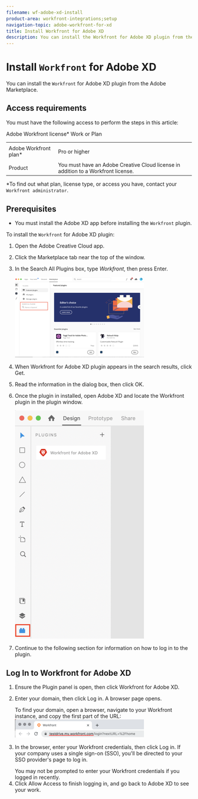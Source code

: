 ```yaml
---
filename: wf-adobe-xd-install
product-area: workfront-integrations;setup
navigation-topic: adobe-workfront-for-xd
title: Install Workfront for Adobe XD
description: You can install the Workfront for Adobe XD plugin from the Adobe Marketplace.
---
```


# Install `Workfront` for Adobe XD

You can install the `Workfront` for Adobe XD plugin from the Adobe Marketplace.

## Access requirements

You must have the following access to perform the steps in this article:

<table cellspacing="0"> 
 <col> 
 </col> 
 <col> 
 </col> 
 <tbody> 
  <tr> 
   <td role="rowheader"><span>Adobe Workfront</span> plan*</td> 
   <td> <p><span>Pro</span> or higher</p> </td> 
  </tr> Adobe Workfront license* Work or Plan 
  <tr> 
   <td role="rowheader">Product</td> 
   <td>You must have an Adobe Creative Cloud license in addition to a <span>Workfront</span> license.</td> 
  </tr> 
 </tbody> 
</table>

&#42;To find out what plan, license type, or access you have, contact your `Workfront administrator`.

## Prerequisites

* You must install the Adobe XD app before installing the `Workfront` plugin.

To install the `Workfront` for Adobe XD plugin:

<ol> 
 <li value="1"> <p>Open the Adobe Creative Cloud app.</p> </li> 
 <li value="2"> <p>Click the <span class="bold">Marketplace </span>tab near the top of the window.</p> </li> 
 <li value="3"> <p>In the <span class="bold">Search All Plugins</span> box, type <i>Workfront</i>, then press <span class="bold">Enter</span>.</p> <p> <img src="assets/adobe-marketplace-350x218.png" style="width: 350;height: 218;"> </p> </li> 
 <li value="4"> <p>When <span>Workfront</span> for Adobe XD plugin appears in the search results, click <span class="bold">Get</span>.</p> </li> 
 <li value="5"> <p>Read the information in the dialog box, then click <span class="bold">OK</span>.</p> </li> 
 <li value="6"> <p>Once the plugin in installed, open Adobe XD and locate the <span>Workfront</span> plugin in the plugin window.</p> <p> <img src="assets/xd-plugin-window-350x620.png" style="width: 350;height: 620;"> </p> </li> 
 <li value="7"> <p>Continue to the following section for information on how to log in to the plugin.</p> </li> 
</ol>

## Log In to Workfront for Adobe XD

<ol> 
 <li value="1">Ensure the Plugin panel is open, then click <span class="uitext"><span>Workfront</span> for Adobe XD</span>.</li> 
 <li value="2"> <p>Enter your domain, then click <span class="bold">Log in</span>. A browser page opens.</p> <note type="tip">
   To find your domain, open a browser, navigate to your 
   <span>Workfront</span> instance, and copy the first part of the URL:
   <br> 
   <img src="assets/domain-350x50.png" style="width: 350;height: 50;">
  </note> </li> 
 <li value="3"> <p>In the browser, enter your <span>Workfront</span> credentials, then click <span class="bold">Log in</span>. If your company uses a single sign-on (SSO), you'll be directed to your SSO provider's page to log in. </p> <note type="note">
   You may not be prompted to enter your 
   <span>Workfront</span> credentials if you logged in recently.
  </note> <!--
   Follow the prompts to log in to Workfront. Note: Workfront connects to Adobe Creative Cloud using OAuth 2.0, a secure standard used by most web-based integrations for the authentication and authorization of users. When you are prompted to enter the [domain or host] of your Workfront account, type it using this format: yourCompany'sDomain.my.workfront.com. Your company's domain is usually the name of your company.
  --> </li> 
 <li value="4">Click <span class="bold">Allow Access</span> to finish logging in, and go back to Adobe XD to see your work.</li> 
</ol>

&nbsp; 